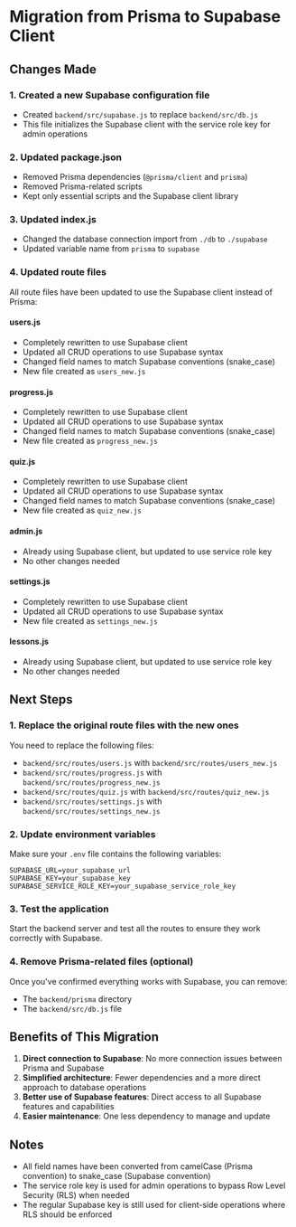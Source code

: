 # Migration from Prisma to Supabase Client

## Changes Made

### 1. Created a new Supabase configuration file
- Created `backend/src/supabase.js` to replace `backend/src/db.js`
- This file initializes the Supabase client with the service role key for admin operations

### 2. Updated package.json
- Removed Prisma dependencies (`@prisma/client` and `prisma`)
- Removed Prisma-related scripts
- Kept only essential scripts and the Supabase client library

### 3. Updated index.js
- Changed the database connection import from `./db` to `./supabase`
- Updated variable name from `prisma` to `supabase`

### 4. Updated route files
All route files have been updated to use the Supabase client instead of Prisma:

#### users.js
- Completely rewritten to use Supabase client
- Updated all CRUD operations to use Supabase syntax
- Changed field names to match Supabase conventions (snake_case)
- New file created as `users_new.js`

#### progress.js
- Completely rewritten to use Supabase client
- Updated all CRUD operations to use Supabase syntax
- Changed field names to match Supabase conventions (snake_case)
- New file created as `progress_new.js`

#### quiz.js
- Completely rewritten to use Supabase client
- Updated all CRUD operations to use Supabase syntax
- Changed field names to match Supabase conventions (snake_case)
- New file created as `quiz_new.js`

#### admin.js
- Already using Supabase client, but updated to use service role key
- No other changes needed

#### settings.js
- Completely rewritten to use Supabase client
- Updated all CRUD operations to use Supabase syntax
- New file created as `settings_new.js`

#### lessons.js
- Already using Supabase client, but updated to use service role key
- No other changes needed

## Next Steps

### 1. Replace the original route files with the new ones
You need to replace the following files:
- `backend/src/routes/users.js` with `backend/src/routes/users_new.js`
- `backend/src/routes/progress.js` with `backend/src/routes/progress_new.js`
- `backend/src/routes/quiz.js` with `backend/src/routes/quiz_new.js`
- `backend/src/routes/settings.js` with `backend/src/routes/settings_new.js`

### 2. Update environment variables
Make sure your `.env` file contains the following variables:
```
SUPABASE_URL=your_supabase_url
SUPABASE_KEY=your_supabase_key
SUPABASE_SERVICE_ROLE_KEY=your_supabase_service_role_key
```

### 3. Test the application
Start the backend server and test all the routes to ensure they work correctly with Supabase.

### 4. Remove Prisma-related files (optional)
Once you've confirmed everything works with Supabase, you can remove:
- The `backend/prisma` directory
- The `backend/src/db.js` file

## Benefits of This Migration

1. **Direct connection to Supabase**: No more connection issues between Prisma and Supabase
2. **Simplified architecture**: Fewer dependencies and a more direct approach to database operations
3. **Better use of Supabase features**: Direct access to all Supabase features and capabilities
4. **Easier maintenance**: One less dependency to manage and update

## Notes

- All field names have been converted from camelCase (Prisma convention) to snake_case (Supabase convention)
- The service role key is used for admin operations to bypass Row Level Security (RLS) when needed
- The regular Supabase key is still used for client-side operations where RLS should be enforced
